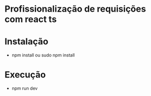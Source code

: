 # Profissionalização de requisições com react ts

# Instalação
- npm install ou sudo npm install

# Execução
- npm run dev



